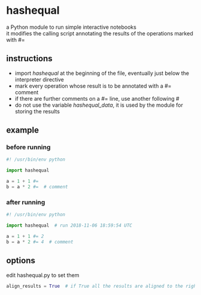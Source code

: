 # hashequal
a Python module to run simple interactive notebooks  
it modifies the calling script annotating the results of the operations marked with #= 

## instructions

- import *hashequal* at the beginning of the file, eventually just below the interpreter directive
- mark every operation whose result is to be annotated with a #= comment
- if there are further comments on a #= line, use another following #
- do not use the variable *hashequal_data*, it is used by the module for storing the results

## example

### before running

~~~python
#! /usr/bin/env python

import hashequal

a = 1 + 1 #=
b = a * 2 #=  # comment
~~~

### after running

~~~python
#! /usr/bin/env python

import hashequal  # run 2018-11-06 18:59:54 UTC

a = 1 + 1 #= 2
b = a * 2 #= 4  # comment
~~~

## options

edit hashequal.py to set them

~~~python
align_results = True  # if True all the results are aligned to the rightmost #=
~~~
